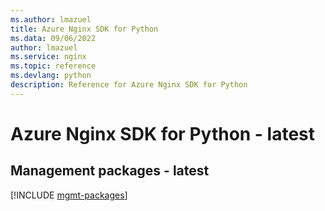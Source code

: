 ```yaml
---
ms.author: lmazuel
title: Azure Nginx SDK for Python
ms.data: 09/06/2022
author: lmazuel
ms.service: nginx
ms.topic: reference
ms.devlang: python
description: Reference for Azure Nginx SDK for Python
---
```

# Azure Nginx SDK for Python - latest

## Management packages - latest
[!INCLUDE [mgmt-packages](nginx-mgmt-index.md)]
